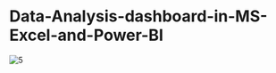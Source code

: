 # Data-Analysis-dashboard-in-MS-Excel-and-Power-BI
![5](https://github.com/user-attachments/assets/226f51b9-9f90-4029-97e0-384a33021777)

